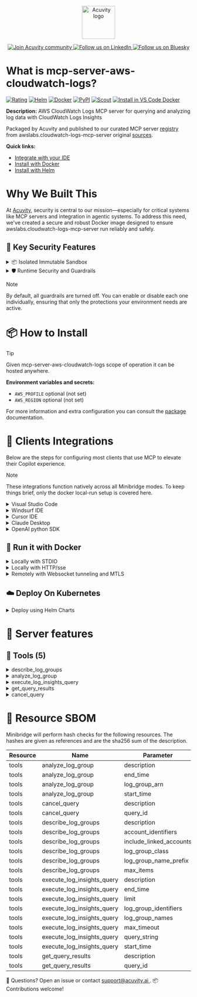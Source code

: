 <p align="center">
  <a href="https://acuvity.ai">
    <picture>
      <img src="https://mma.prnewswire.com/media/2544052/Acuvity__Logo.jpg" height="90" alt="Acuvity logo"/>
    </picture>
  </a>
</p>
<p align="center">
  <a href="https://discord.gg/BkU7fBkrNk">
    <img src="https://img.shields.io/badge/Acuvity-Join-7289DA?logo=discord&logoColor=fff" alt="Join Acuvity community" />
  </a>
<a href="https://www.linkedin.com/company/acuvity/">
    <img src="https://img.shields.io/badge/LinkedIn-Follow-7289DA" alt="Follow us on LinkedIn" />
  </a>
<a href="https://bsky.app/profile/acuvity.bsky.social">
    <img src="https://img.shields.io/badge/Bluesky-Follow-7289DA"?logo=bluesky&logoColor=fff" alt="Follow us on Bluesky" />
  </a>
</p>


# What is mcp-server-aws-cloudwatch-logs?
[![Rating](https://img.shields.io/badge/A-3775A9?label=Rating)](https://docs.anthropic.com/en/docs/build-with-claude/tool-use/implement-tool-use#best-practices-for-tool-definitions)
[![Helm](https://img.shields.io/badge/1.0.0-3775A9?logo=helm&label=Charts&logoColor=fff)](https://hub.docker.com/r/acuvity/mcp-server-aws-cloudwatch-logs/tags/)
[![Docker](https://img.shields.io/docker/image-size/acuvity/mcp-server-aws-cloudwatch-logs/0.0.2?logo=docker&logoColor=fff&label=0.0.2)](https://hub.docker.com/r/acuvity/mcp-server-aws-cloudwatch-logs)
[![PyPI](https://img.shields.io/badge/0.0.2-3775A9?logo=pypi&logoColor=fff&label=awslabs.cloudwatch-logs-mcp-server)](https://github.com/awslabs/mcp/tree/HEAD/src/cloudwatch-logs-mcp-server)
[![Scout](https://img.shields.io/badge/Active-3775A9?logo=docker&logoColor=fff&label=Scout)](https://hub.docker.com/r/acuvity/mcp-server-aws-cloudwatch-logs/)
[![Install in VS Code Docker](https://img.shields.io/badge/VS_Code-One_click_install-0078d7?logo=githubcopilot)](https://insiders.vscode.dev/redirect/mcp/install?name=mcp-server-aws-cloudwatch-logs&config=%7B%22args%22%3A%5B%22run%22%2C%22-i%22%2C%22--rm%22%2C%22--read-only%22%2C%22docker.io%2Facuvity%2Fmcp-server-aws-cloudwatch-logs%3A0.0.2%22%5D%2C%22command%22%3A%22docker%22%7D)

**Description:** AWS CloudWatch Logs MCP server for querying and analyzing log data with CloudWatch Logs Insights

Packaged by Acuvity and published to our curated MCP server [registry](https://mcp.acuvity.ai) from awslabs.cloudwatch-logs-mcp-server original [sources](https://github.com/awslabs/mcp/tree/HEAD/src/cloudwatch-logs-mcp-server).

**Quick links:**

- [Integrate with your IDE](https://github.com/acuvity/mcp-servers-registry/blob/main/mcp-server-aws-cloudwatch-logs/docker/README.md#-clients-integrations)
- [Install with Docker](https://github.com/acuvity/mcp-servers-registry/tree/main/mcp-server-aws-cloudwatch-logs/docker/README.md#-run-it-with-docker)
- [Install with Helm](https://github.com/acuvity/mcp-servers-registry/tree/main/mcp-server-aws-cloudwatch-logs/charts/mcp-server-aws-cloudwatch-logs/README.md#how-to-install)

# Why We Built This

At [Acuvity](https://acuvity.ai), security is central to our mission—especially for critical systems like MCP servers and integration in agentic systems.
To address this need, we've created a secure and robust Docker image designed to ensure awslabs.cloudwatch-logs-mcp-server run reliably and safely.

## 🔐 Key Security Features

<details>
<summary>📦 Isolated Immutable Sandbox </summary>

- **Isolated Execution**: All tools run within secure, containerized sandboxes to enforce process isolation and prevent lateral movement.
- **Non-root by Default**: Enforces least-privilege principles, minimizing the impact of potential security breaches.
- **Read-only Filesystem**: Ensures runtime immutability, preventing unauthorized modification.
- **Version Pinning**: Guarantees consistency and reproducibility across deployments by locking tool and dependency versions.
- **CVE Scanning**: Continuously scans images for known vulnerabilities using [Docker Scout](https://docs.docker.com/scout/) to support proactive mitigation.
- **SBOM & Provenance**: Delivers full supply chain transparency by embedding metadata and traceable build information."
</details>

<details>
<summary>🛡️ Runtime Security and Guardrails</summary>

**Minibridge Integration**: [Minibridge](https://github.com/acuvity/minibridge) establishes secure Agent-to-MCP connectivity, supports Rego/HTTP-based policy enforcement 🕵️, and simplifies orchestration.

The [ARC](https://github.com/acuvity/mcp-servers-registry/tree/main) container includes a [built-in Rego policy](https://github.com/acuvity/mcp-servers-registry/tree/main/mcp-server-aws-cloudwatch-logs/docker/policy.rego) that enables a set of runtime "guardrails"" to help enforce security, privacy, and correct usage of your services. Below is an overview of each guardrail provided.

### 🔒 Resource Integrity

**Mitigates MCP Rug Pull Attacks**

* **Goal:** Protect users from malicious tool description changes after initial approval, preventing post-installation manipulation or deception.
* **Mechanism:** Locks tool descriptions upon client approval and verifies their integrity before execution. Any modification to the description triggers a security violation, blocking unauthorized changes from server-side updates.

### 🛡️ Guardrails

#### Covert Instruction Detection

Monitors incoming requests for hidden or obfuscated directives that could alter policy behavior.

* **Goal:** Stop attackers from slipping unnoticed commands or payloads into otherwise harmless data.
* **Mechanism:** Applies a library of regex patterns and binary‐encoding checks to the full request body. If any pattern matches a known covert channel (e.g., steganographic markers, hidden HTML tags, escape-sequence tricks), the request is rejected.

#### Sensitive Pattern Detection

Block user-defined sensitive data patterns (credential paths, filesystem references).

* **Goal:** Block accidental or malicious inclusion of sensitive information that violates data-handling rules.
* **Mechanism:** Runs a curated set of regexes against all payloads and tool descriptions—matching patterns such as `.env` files, RSA key paths, directory traversal sequences.

#### Shadowing Pattern Detection

Detects and blocks "shadowing" attacks, where a malicious MCP server sneaks hidden directives into its own tool descriptions to hijack or override the behavior of other, trusted tools.

* **Goal:** Stop a rogue server from poisoning the agent’s logic by embedding instructions that alter how a different server’s tools operate (e.g., forcing all emails to go to an attacker’s address even when the user calls a separate `send_email` tool).
* **Mechanism:** During policy load, each tool description is scanned for cross‐tool override patterns—such as `<IMPORTANT>` sections referencing other tool names, hidden side‐effects, or directives that apply to a different server’s API. Any description that attempts to shadow or extend instructions for a tool outside its own namespace triggers a policy violation and is rejected.

#### Schema Misuse Prevention

Enforces strict adherence to MCP input schemas.

* **Goal:** Prevent malformed or unexpected fields from bypassing validations, causing runtime errors, or enabling injections.
* **Mechanism:** Compares each incoming JSON object against the declared schema (required properties, allowed keys, types). Any extra, missing, or mistyped field triggers an immediate policy violation.

#### Cross-Origin Tool Access

Controls whether tools may invoke tools or services from external origins.

* **Goal:** Prevent untrusted or out-of-scope services from being called.
* **Mechanism:** Examines tool invocation requests and outgoing calls, verifying each target against an allowlist of approved domains or service names. Calls to any non-approved origin are blocked.

#### Secrets Redaction

Automatically masks sensitive values so they never appear in logs or responses.

* **Goal:** Ensure that API keys, tokens, passwords, and other credentials cannot leak in plaintext.
* **Mechanism:** Scans every text output for known secret formats (e.g., AWS keys, GitHub PATs, JWTs). Matches are replaced with `[REDACTED]` before the response is sent or recorded.

These controls ensure robust runtime integrity, prevent unauthorized behavior, and provide a foundation for secure-by-design system operations.

### Enable guardrails

To activate guardrails in your Docker containers, define the `GUARDRAILS` environment variable with the protections you need.

| Guardrail                        | Summary                                                                 |
|----------------------------------|-------------------------------------------------------------------------|
| `covert-instruction-detection`   | Detects hidden or obfuscated directives in requests.                    |
| `sensitive-pattern-detection`    | Flags patterns suggesting sensitive data or filesystem exposure.        |
| `shadowing-pattern-detection`    | Identifies tool descriptions that override or influence others.         |
| `schema-misuse-prevention`       | Enforces strict schema compliance on input data.                        |
| `cross-origin-tool-access`       | Controls calls to external services or APIs.                            |
| `secrets-redaction`              | Prevents exposure of credentials or sensitive values.                   |

Example: add `-e GUARDRAILS="secrets-redaction sensitive-pattern-detection"` to enable those guardrails.

## 🔒 Basic Authentication via Shared Secret

Provides a lightweight auth layer using a single shared token.

* **Mechanism:** Expects clients to send an `Authorization` header with the predefined secret.
* **Use Case:** Quickly lock down your endpoint in development or simple internal deployments—no complex OAuth/OIDC setup required.

To turn on Basic Authentication, define `BASIC_AUTH_SECRET` environment variable with a shared secret.

Example: add `-e BASIC_AUTH_SECRET="supersecret"` to enable the basic authentication.

> While basic auth will protect against unauthorized access, you should use it only in controlled environment,
> rotate credentials frequently and **always** use TLS.

</details>

> [!NOTE]
> By default, all guardrails are turned off. You can enable or disable each one individually, ensuring that only the protections your environment needs are active.


# 📦 How to Install


> [!TIP]
> Given mcp-server-aws-cloudwatch-logs scope of operation it can be hosted anywhere.

**Environment variables and secrets:**
  - `AWS_PROFILE` optional (not set)
  - `AWS_REGION` optional (not set)

For more information and extra configuration you can consult the [package](https://github.com/awslabs/mcp/tree/HEAD/src/cloudwatch-logs-mcp-server) documentation.

# 🧰 Clients Integrations

Below are the steps for configuring most clients that use MCP to elevate their Copilot experience.

> [!NOTE]
> These integrations function natively across all Minibridge modes.
> To keep things brief, only the docker local-run setup is covered here.

<details>
<summary>Visual Studio Code</summary>

To get started immediately, you can use the "one-click" link below:

[![Install in VS Code Docker](https://img.shields.io/badge/VS_Code-One_click_install-0078d7?logo=githubcopilot)](https://insiders.vscode.dev/redirect/mcp/install?name=mcp-server-aws-cloudwatch-logs&config=%7B%22args%22%3A%5B%22run%22%2C%22-i%22%2C%22--rm%22%2C%22--read-only%22%2C%22docker.io%2Facuvity%2Fmcp-server-aws-cloudwatch-logs%3A0.0.2%22%5D%2C%22command%22%3A%22docker%22%7D)

## Global scope

Press `ctrl + shift + p` and type `Preferences: Open User Settings JSON` to add the following section:

```json
{
  "mcp": {
    "servers": {
      "acuvity-mcp-server-aws-cloudwatch-logs": {
        "command": "docker",
        "args": [
          "run",
          "-i",
          "--rm",
          "--read-only",
          "docker.io/acuvity/mcp-server-aws-cloudwatch-logs:0.0.2"
        ]
      }
    }
  }
}
```

## Workspace scope

In your workspace create a file called `.vscode/mcp.json` and add the following section:

```json
{
  "servers": {
    "acuvity-mcp-server-aws-cloudwatch-logs": {
      "command": "docker",
      "args": [
        "run",
        "-i",
        "--rm",
        "--read-only",
        "docker.io/acuvity/mcp-server-aws-cloudwatch-logs:0.0.2"
      ]
    }
  }
}
```

> To pass secrets you should use the `promptString` input type described in the [Visual Studio Code documentation](https://code.visualstudio.com/docs/copilot/chat/mcp-servers).

</details>

<details>
<summary>Windsurf IDE</summary>

In `~/.codeium/windsurf/mcp_config.json` add the following section:

```json
{
  "mcpServers": {
    "acuvity-mcp-server-aws-cloudwatch-logs": {
      "command": "docker",
      "args": [
        "run",
        "-i",
        "--rm",
        "--read-only",
        "docker.io/acuvity/mcp-server-aws-cloudwatch-logs:0.0.2"
      ]
    }
  }
}
```

See [Windsurf documentation](https://docs.windsurf.com/windsurf/mcp) for more info.

</details>

<details>
<summary>Cursor IDE</summary>

Add the following JSON block to your mcp configuration file:
- `~/.cursor/mcp.json` for global scope
- `.cursor/mcp.json` for project scope

```json
{
  "mcpServers": {
    "acuvity-mcp-server-aws-cloudwatch-logs": {
      "command": "docker",
      "args": [
        "run",
        "-i",
        "--rm",
        "--read-only",
        "docker.io/acuvity/mcp-server-aws-cloudwatch-logs:0.0.2"
      ]
    }
  }
}
```

See [cursor documentation](https://docs.cursor.com/context/model-context-protocol) for more information.

</details>
<details>

<summary>Claude Desktop</summary>

In the `claude_desktop_config.json` configuration file add the following section:

```json
{
  "mcpServers": {
    "acuvity-mcp-server-aws-cloudwatch-logs": {
      "command": "docker",
      "args": [
        "run",
        "-i",
        "--rm",
        "--read-only",
        "docker.io/acuvity/mcp-server-aws-cloudwatch-logs:0.0.2"
      ]
    }
  }
}
```

See [Anthropic documentation](https://docs.anthropic.com/en/docs/agents-and-tools/mcp) for more information.
</details>

<details>
<summary>OpenAI python SDK</summary>

## Running locally

```python
async with MCPServerStdio(
    params={
        "command": "docker",
        "args": ["run","-i","--rm","--read-only","docker.io/acuvity/mcp-server-aws-cloudwatch-logs:0.0.2"]
    }
) as server:
    tools = await server.list_tools()
```

## Running remotely

```python
async with MCPServerSse(
    params={
        "url": "http://<ip>:<port>/sse",
    }
) as server:
    tools = await server.list_tools()
```

See [OpenAI Agents SDK docs](https://openai.github.io/openai-agents-python/mcp/) for more info.

</details>

## 🐳 Run it with Docker

<details>
<summary>Locally with STDIO</summary>

In your client configuration set:

- command: `docker`
- arguments: `run -i --rm --read-only docker.io/acuvity/mcp-server-aws-cloudwatch-logs:0.0.2`

</details>

<details>
<summary>Locally with HTTP/sse</summary>

Simply run as:

```console
docker run -it -p 8000:8000 --rm --read-only docker.io/acuvity/mcp-server-aws-cloudwatch-logs:0.0.2
```

Then on your application/client, you can configure to use it like:

```json
{
  "mcpServers": {
    "acuvity-mcp-server-aws-cloudwatch-logs": {
      "url": "http://localhost:8000/sse"
    }
  }
}
```

You might have to use different ports for different tools.

</details>

<details>
<summary>Remotely with Websocket tunneling and MTLS </summary>

> This section assume you are familiar with TLS and certificates and will require:
> - a server certificate with proper DNS/IP field matching your tool deployment.
> - a client-ca used to sign client certificates

1. Start the server in `backend` mode
 - add an environment variable like `-e MINIBRIDGE_MODE=backend`
 - add the TLS certificates (recommended) through a volume let's say `/certs` ex (`-v $PWD/certs:/certs`)
 - instruct minibridge to use those certs with
   - `-e MINIBRIDGE_TLS_SERVER_CERT=/certs/server-cert.pem`
   - `-e MINIBRIDGE_TLS_SERVER_KEY=/certs/server-key.pem`
   - `-e MINIBRIDGE_TLS_SERVER_KEY_PASS=optional`
   - `-e MINIBRIDGE_TLS_SERVER_CLIENT_CA=/certs/client-ca.pem`

2. Start `minibridge` locally in frontend mode:
  - Get [minibridge](https://github.com/acuvity/minibridge) binary for your OS.

In your client configuration, Minibridge works like any other STDIO command.

Example for Claude Desktop:

```json
{
  "mcpServers": {
    "acuvity-mcp-server-aws-cloudwatch-logs": {
      "command": "minibridge",
      "args": ["frontend", "--backend", "wss://<remote-url>:8000/ws", "--tls-client-backend-ca", "/path/to/ca/that/signed/the/server-cert.pem/ca.pem", "--tls-client-cert", "/path/to/client-cert.pem", "--tls-client-key", "/path/to/client-key.pem"]
    }
  }
}
```

That's it.

Minibridge offers a host of additional features. For step-by-step guidance, please visit the wiki. And if anything’s unclear, don’t hesitate to reach out!

</details>

## ☁️ Deploy On Kubernetes

<details>
<summary>Deploy using Helm Charts</summary>

### Chart settings requirements

This chart requires some mandatory information to be installed.

**Optional Environment variables**:
  - `AWS_PROFILE=""` environment variable can be changed with env.AWS_PROFILE=""
  - `AWS_REGION=""` environment variable can be changed with env.AWS_REGION=""

### How to install

You can inspect the chart `README`:

```console
helm show readme oci://docker.io/acuvity/mcp-server-aws-cloudwatch-logs --version 1.0.0
````

You can inspect the values that you can configure:

```console
helm show values oci://docker.io/acuvity/mcp-server-aws-cloudwatch-logs --version 1.0.0
````

Install with helm

```console
helm install mcp-server-aws-cloudwatch-logs oci://docker.io/acuvity/mcp-server-aws-cloudwatch-logs --version 1.0.0
```

From there your MCP server mcp-server-aws-cloudwatch-logs will be reachable by default through `http/sse` from inside the cluster using the Kubernetes Service `mcp-server-aws-cloudwatch-logs` on port `8000` by default. You can change that by looking at the `service` section of the `values.yaml` file.

### How to Monitor

The deployment will create a Kubernetes service with a `healthPort`, that is used for liveness probes and readiness probes. This health port can also be used by the monitoring stack of your choice and exposes metrics under the `/metrics` path.

See full charts [Readme](https://github.com/acuvity/mcp-servers-registry/tree/main/mcp-server-aws-cloudwatch-logs/charts/mcp-server-aws-cloudwatch-logs/README.md) for more details about settings and runtime security including guardrails activation.

</details>

# 🧠 Server features

## 🧰 Tools (5)
<details>
<summary>describe_log_groups</summary>

**Description**:

```
Lists AWS CloudWatch log groups and saved queries associated with them, optionally filtering by a name prefix.

    This tool retrieves information about log groups in the account, or log groups in accounts linked to this account as a monitoring account.
    If a prefix is provided, only log groups with names starting with the specified prefix are returned.

    Additionally returns any user saved queries that are associated with any of the returned log groups.

    Usage: Use this tool to discover log groups that you'd retrieve or query logs from and queries that have been saved by the user.

    Returns:
    --------
    List of log group metadata dictionaries and saved queries associated with them
       Each log group metadata contains details such as:
            - logGroupName: The name of the log group.
            - creationTime: Timestamp when the log group was created
            - retentionInDays: Retention period, if set
            - storedBytes: The number of bytes stored.
            - kmsKeyId: KMS Key Id used for data encryption, if set
            - dataProtectionStatus: Displays whether this log group has a protection policy, or whether it had one in the past, if set
            - logGroupClass: Type of log group class
            - logGroupArn: The Amazon Resource Name (ARN) of the log group. This version of the ARN doesn't include a trailing :* after the log group name.
        Any saved queries that are applicable to the returned log groups are also included.
    
```

**Parameter**:

| Name | Type | Description | Required? |
|-----------|------|-------------|-----------|
| account_identifiers | any | When include_linked_accounts is set to True, use this parameter to specify the list of accounts to search. IMPORTANT: Only has affect if include_linked_accounts is True | No
| include_linked_accounts | any | If the AWS account is a monitoring account, set this to True to have the tool return log groups in the accounts listed in account_identifiers.
            If this parameter is set to true and account_identifiers contains a null value, the tool returns all log groups in the monitoring account and all log groups in all source accounts that are linked to the monitoring account. | No
| log_group_class | any | If specified, filters for only log groups of the specified class. | No
| log_group_name_prefix | any | An exact prefix to filter log groups by name. IMPORTANT: Only log groups with names starting with this prefix will be returned. | No
| max_items | any | The maximum number of log groups to return. | No
</details>
<details>
<summary>analyze_log_group</summary>

**Description**:

```
Analyzes a CloudWatch log group for anomalies, message patterns, and error patterns within a specified time window.

    This tool performs an analysis of the specified log group by:
    1. Discovering and checking log anomaly detectors associated with the log group
    2. Retrieving anomalies from those detectors that fall within the specified time range
    3. Identifying the top 5 most common message patterns
    4. Finding the top 5 patterns containing error-related terms

    Usage: Use this tool to detect anomalies and understand common patterns in your log data, particularly
    focusing on error patterns that might indicate issues. This can help identify potential problems and
    understand the typical behavior of your application.

    Returns:
    --------
    A LogAnalysisResult object containing:
        - log_anomaly_results: Information about anomaly detectors and their findings
            * anomaly_detectors: List of anomaly detectors for the log group
            * anomalies: List of anomalies that fall within the specified time range
        - top_patterns: Results of the query for most common message patterns
        - top_patterns_containing_errors: Results of the query for patterns containing error-related terms
            (error, exception, fail, timeout, fatal)
    
```

**Parameter**:

| Name | Type | Description | Required? |
|-----------|------|-------------|-----------|
| end_time | string | ISO 8601 formatted end time for the CloudWatch Logs Insights query window (e.g., "2025-04-19T21:00:00+00:00"). | Yes
| log_group_arn | string | The log group arn to look for anomalies in, as returned by the describe_log_groups tools | Yes
| start_time | string | ISO 8601 formatted start time for the CloudWatch Logs Insights query window (e.g., "2025-04-19T20:00:00+00:00"). | Yes
</details>
<details>
<summary>execute_log_insights_query</summary>

**Description**:

```
Executes a CloudWatch Logs Insights query and waits for the results to be available.

    IMPORTANT: The operation must include exactly one of the following parameters: log_group_names, or log_group_identifiers.

    CRITICAL: The volume of returned logs can easily overwhelm the agent context window. Always include a limit in the query
    (| limit 50) or using the limit parameter.

    Usage: Use to query, filter, collect statistics, or find patterns in one or more log groups. For example, the following
    query lists exceptions per hour.

    ```
    filter @message like /Exception/
    | stats count(*) as exceptionCount by bin(1h)
    | sort exceptionCount desc
    ```

    Returns:
    --------
        A dictionary containing the final query results, including:
            - status: The current status of the query (e.g., Scheduled, Running, Complete, Failed, etc.)
            - results: A list of the actual query results if the status is Complete.
            - statistics: Query performance statistics
            - messages: Any informational messages about the query
    
```

**Parameter**:

| Name | Type | Description | Required? |
|-----------|------|-------------|-----------|
| end_time | string | ISO 8601 formatted end time for the CloudWatch Logs Insights query window (e.g., "2025-04-19T21:00:00+00:00"). | Yes
| limit | any | The maximum number of log events to return. It is critical to use either this parameter or a `| limit <int>` operator in the query to avoid consuming too many tokens of the agent. | No
| log_group_identifiers | any | The list of up to 50 logGroupIdentifiers to query. You can specify them by the log group name or ARN. If a log group that you're querying is in a source account and you're using a monitoring account, you must use the ARN. CRITICAL: Exactly one of [log_group_names, log_group_identifiers] should be non-null. | No
| log_group_names | any | The list of up to 50 log group names to be queried. CRITICAL: Exactly one of [log_group_names, log_group_identifiers] should be non-null. | No
| max_timeout | integer | Maximum time in second to poll for complete results before giving up | No
| query_string | string | The query string in the Cloudwatch Log Insights Query Language. See https://docs.aws.amazon.com/AmazonCloudWatch/latest/logs/CWL_QuerySyntax.html. | Yes
| start_time | string | ISO 8601 formatted start time for the CloudWatch Logs Insights query window (e.g., "2025-04-19T20:00:00+00:00"). | Yes
</details>
<details>
<summary>get_query_results</summary>

**Description**:

```
Retrieves the results of a previously started CloudWatch Logs Insights query.

    Usage: If a log query is started by execute_log_insights_query tool and has a polling time out, this tool can be used to try to retrieve
    the query results again.

    Returns:
    --------
        A dictionary containing the final query results, including:
            - status: The current status of the query (e.g., Scheduled, Running, Complete, Failed, etc.)
            - results: A list of the actual query results if the status is Complete.
            - statistics: Query performance statistics
            - messages: Any informational messages about the query
    
```

**Parameter**:

| Name | Type | Description | Required? |
|-----------|------|-------------|-----------|
| query_id | string | The unique ID of the query to retrieve the results for. CRITICAL: This ID is returned by the execute_log_insights_query tool. | Yes
</details>
<details>
<summary>cancel_query</summary>

**Description**:

```
Cancels an ongoing CloudWatch Logs Insights query. If the query has already ended, returns an error that the given query is not running.

    Usage: If a log query is started by execute_log_insights_query tool and has a polling time out, this tool can be used to cancel
    it prematurely to avoid incurring additional costs.

    Returns:
    --------
        A CancelQueryResult with a "success" key, which is True if the query was successfully cancelled.
    
```

**Parameter**:

| Name | Type | Description | Required? |
|-----------|------|-------------|-----------|
| query_id | string | The unique ID of the ongoing query to cancel. CRITICAL: This ID is returned by the execute_log_insights_query tool. | Yes
</details>


# 🔐 Resource SBOM

Minibridge will perform hash checks for the following resources. The hashes are given as references and are the sha256 sum of the description.

| Resource | Name | Parameter | Hash |
|-----------|------|------|------|
| tools | analyze_log_group | description | 9f1db4e26a7b2d0ae4e0ab61b66a946772641c1e8cd020d6347699003e4f64fd |
| tools | analyze_log_group | end_time | 3997ade440faa04356dfb3f7c0a1a0cccbe568a338ec31bdd5fd091035266abc |
| tools | analyze_log_group | log_group_arn | 44892253f50f07a601e9583bf9502367b3034501dbc08a1cc1d2eed74e501959 |
| tools | analyze_log_group | start_time | 49bf533ca10effa3f21b09eec50ebb963dbc52aca8dafc2c1d2aeb7ce34906fc |
| tools | cancel_query | description | a1319f825f9b8c1e6271cd67421d97b5ccdb5fdb0907b12a238c7f6ea418d8f7 |
| tools | cancel_query | query_id | 79fad18616ddd05c6a9560772663bbf763bf65335452fdb4c999a946aa179539 |
| tools | describe_log_groups | description | 5934185a413253077acb8ccd064686809174d7428ea60b622d8fb5a17e01d34c |
| tools | describe_log_groups | account_identifiers | 0616284372483ee4ad11aba76ff4c8f46b0736a1b6fbf31574ccba79b2362dee |
| tools | describe_log_groups | include_linked_accounts | 5fdf06d5ffd7e43e181ecaf2099f8c710c27f1b0a3f9d3a1c1b38f706c90cad6 |
| tools | describe_log_groups | log_group_class | 752ca49ce2fadc956614dd8c95c6aff96c3e6c64bb4b2243d840989d9fa231c7 |
| tools | describe_log_groups | log_group_name_prefix | bd8ff3a5c657d796931b6d5a31f42aa36c670fc268df9407d3da84dff3632747 |
| tools | describe_log_groups | max_items | c569f53a761c02f086964d52af16c9696a4f81db5bfc309fe10b478741de9b60 |
| tools | execute_log_insights_query | description | d23d320d6029fa0b212d4a63d7274a0e57aabe2ca9967ac4bd6e33eb7fd5598a |
| tools | execute_log_insights_query | end_time | 3997ade440faa04356dfb3f7c0a1a0cccbe568a338ec31bdd5fd091035266abc |
| tools | execute_log_insights_query | limit | d940667b4b08ab5a35d2ec445e53694c4959be7d25aa4760670c364902c2b8e9 |
| tools | execute_log_insights_query | log_group_identifiers | af232cda048f555aa016db2522c8f8f6e97c9a4952fde5943324d661875a2acf |
| tools | execute_log_insights_query | log_group_names | a43c603e8310b5c4bc3cbd5111c13d0ba838e34f5291471a2a1974d8c417f9c6 |
| tools | execute_log_insights_query | max_timeout | b45b4133d5bba05b49f313454c665de0bee4d795a7b7918ac2a11ca2b955cb2b |
| tools | execute_log_insights_query | query_string | 43ff19874e958b4856b0b5e86a00f7aa31d2dae93ce8d753ad59cec09df533e6 |
| tools | execute_log_insights_query | start_time | 49bf533ca10effa3f21b09eec50ebb963dbc52aca8dafc2c1d2aeb7ce34906fc |
| tools | get_query_results | description | f768653b64a79745bbdccaf386f47b38312826e6f79671173e407c1def162c46 |
| tools | get_query_results | query_id | 7aebb7c77b5a50a722a34d7658ea6de80d1a7c5f4e6103c9d679fbb6e19ea443 |


💬 Questions? Open an issue or contact [ support@acuvity.ai ](mailto:support@acuvity.ai).
📦 Contributions welcome!
